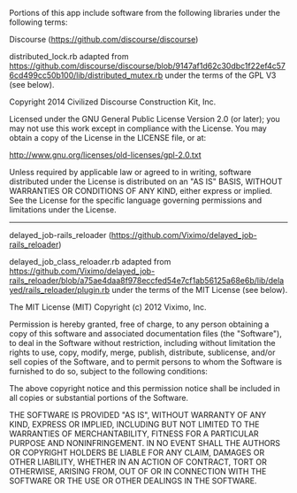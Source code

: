 Portions of this app include software from the following libraries
under the following terms:

Discourse (https://github.com/discourse/discourse)

distributed_lock.rb adapted from
https://github.com/discourse/discourse/blob/9147af1d62c30dbc1f22ef4c576cd499cc50b100/lib/distributed_mutex.rb
under the terms of the GPL V3 (see below).

Copyright 2014 Civilized Discourse Construction Kit, Inc.

Licensed under the GNU General Public License Version 2.0 (or
later); you may not use this work except in compliance with the
License. You may obtain a copy of the License in the LICENSE file,
or at:

http://www.gnu.org/licenses/old-licenses/gpl-2.0.txt

Unless required by applicable law or agreed to in writing, software
distributed under the License is distributed on an "AS IS" BASIS,
WITHOUT WARRANTIES OR CONDITIONS OF ANY KIND, either express or
implied. See the License for the specific language governing
permissions and limitations under the License.

---

delayed_job-rails_reloader
(https://github.com/Viximo/delayed_job-rails_reloader)

delayed_job_class_reloader.rb adapted from
https://github.com/Viximo/delayed_job-rails_reloader/blob/a75ae4daa8f978eccfed54e7cf1ab56125a68e6b/lib/delayed/rails_reloader/plugin.rb
under the terms of the MIT License (see below).

The MIT License (MIT) Copyright (c) 2012 Viximo, Inc.

Permission is hereby granted, free of charge, to any person obtaining a copy of
this software and associated documentation files (the "Software"), to deal in
the Software without restriction, including without limitation the rights to
use, copy, modify, merge, publish, distribute, sublicense, and/or sell copies
of the Software, and to permit persons to whom the Software is furnished to do
so, subject to the following conditions:

The above copyright notice and this permission notice shall be included in all
copies or substantial portions of the Software.

THE SOFTWARE IS PROVIDED "AS IS", WITHOUT WARRANTY OF ANY KIND, EXPRESS OR
IMPLIED, INCLUDING BUT NOT LIMITED TO THE WARRANTIES OF MERCHANTABILITY,
FITNESS FOR A PARTICULAR PURPOSE AND NONINFRINGEMENT. IN NO EVENT SHALL THE
AUTHORS OR COPYRIGHT HOLDERS BE LIABLE FOR ANY CLAIM, DAMAGES OR OTHER
LIABILITY, WHETHER IN AN ACTION OF CONTRACT, TORT OR OTHERWISE, ARISING FROM,
OUT OF OR IN CONNECTION WITH THE SOFTWARE OR THE USE OR OTHER DEALINGS IN THE
SOFTWARE.
